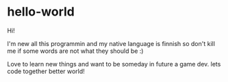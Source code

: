 # hello-world

Hi!

I'm new all this programmin and my native language is finnish
so don't kill me if some words are not what they should be :) 

Love to learn new things and want to be someday in future a game dev.
lets code together better world!
